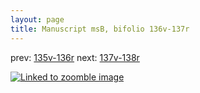 ```yaml
---
layout: page
title: Manuscript msB, bifolio 136v-137r
---
```


prev: [135v-136r](../135v-136r/) next: [137v-138r](../137v-138r/)



[![Linked to zoomble image](http://www.homermultitext.org/iipsrv?IIIF=/project/homer/pyramidal/deepzoom/hmt/vbbifolio/v1/vb_136v_137r.tif/full/2000,/0/default.jpg)](http://www.homermultitext.org/ict2/?urn=urn:cite2:hmt:vbbifolio.v1:vb_136v_137r)


